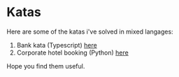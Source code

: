 # Katas

Here are some of the katas i've solved in mixed langages:

1. Bank kata (Typescript) [here](./bank)
2. Corporate hotel booking (Python) [here](./corporate-hotel-booking)

Hope you find them useful.
